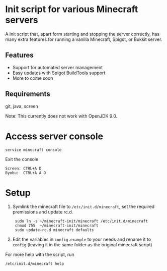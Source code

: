 Init script for various Minecraft servers
=======================================
A init script that, apart form starting and stopping the server correctly, has many extra features
for running a vanilla Minecraft, Spigot, or Bukkit server.

Features
--------

 * Support for automated server management
 * Easy updates with Spigot BuildTools support
 * More to come soon

Requirements
------------
git, java, screen

Note: This currently does not work with OpenJDK 9.0.

Access server console
=====================

	service minecraft console

Exit the console
	
	Screen:	CTRL+A D
	Byobu:	CTRL+A A D

Setup
=====

1. Symlink the minecraft file to `/etc/init.d/minecraft`, set the required premissions and update rc.d.

		sudo ln -s ~/minecraft-init/minecraft /etc/init.d/minecraft
		chmod 755  ~/minecraft-init/minecraft
		sudo update-rc.d minecraft defaults

2. Edit the variables in `config.example` to your needs and rename it to `config` (leaving it in the same folder as the original minecraft script)

For more help with the script, run

	/etc/init.d/minecraft help

